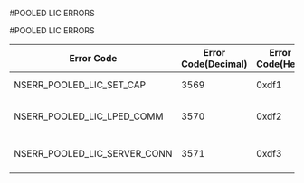 #POOLED LIC ERRORS

#POOLED LIC ERRORS



<table><thead><tr><th>Error Code</th><th>Error Code(Decimal)</th><th>Error Code(Hex)</th><th>Error Message</th></tr></thead><tbody><tr><td>NSERR_POOLED_LIC_SET_CAP</td><td>3569</td><td>0xdf1</td><td>Unable to set capacity</td></tr><tr><td>NSERR_POOLED_LIC_LPED_COMM</td><td>3570</td><td>0xdf2</td><td>Connection to LPED failed</td></tr><tr><td>NSERR_POOLED_LIC_SERVER_CONN</td><td>3571</td><td>0xdf3</td><td>Unable to connect to licenseserver</td></tr></tbody></table>
